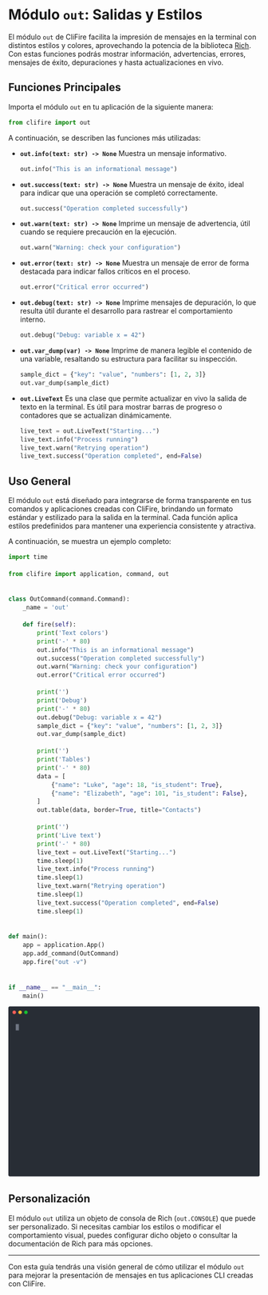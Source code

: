 # Módulo `out`: Salidas y Estilos

El módulo `out` de CliFire facilita la impresión de mensajes en la terminal con distintos estilos y colores, aprovechando la potencia de la biblioteca [Rich](https://rich.readthedocs.io/). Con estas funciones podrás mostrar información, advertencias, errores, mensajes de éxito, depuraciones y hasta actualizaciones en vivo.

## Funciones Principales

Importa el módulo `out` en tu aplicación de la siguiente manera:

```python
from clifire import out
```
A continuación, se describen las funciones más utilizadas:

- **`out.info(text: str) -> None`**
  Muestra un mensaje informativo.
  ```python
  out.info("This is an informational message")
  ```

- **`out.success(text: str) -> None`**
  Muestra un mensaje de éxito, ideal para indicar que una operación se completó correctamente.
  ```python
  out.success("Operation completed successfully")
  ```

- **`out.warn(text: str) -> None`**
  Imprime un mensaje de advertencia, útil cuando se requiere precaución en la ejecución.
  ```python
  out.warn("Warning: check your configuration")
  ```

- **`out.error(text: str) -> None`**
  Muestra un mensaje de error de forma destacada para indicar fallos críticos en el proceso.
  ```python
  out.error("Critical error occurred")
  ```

- **`out.debug(text: str) -> None`**
  Imprime mensajes de depuración, lo que resulta útil durante el desarrollo para rastrear el comportamiento interno.
  ```python
  out.debug("Debug: variable x = 42")
  ```

- **`out.var_dump(var) -> None`**
  Imprime de manera legible el contenido de una variable, resaltando su estructura para facilitar su inspección.
  ```python
  sample_dict = {"key": "value", "numbers": [1, 2, 3]}
  out.var_dump(sample_dict)
  ```

- **`out.LiveText`**
  Es una clase que permite actualizar en vivo la salida de texto en la terminal. Es útil para mostrar barras de progreso o contadores que se actualizan dinámicamente.
  ```python
  live_text = out.LiveText("Starting...")
  live_text.info("Process running")
  live_text.warn("Retrying operation")
  live_text.success("Operation completed", end=False)
  ```


## Uso General

El módulo `out` está diseñado para integrarse de forma transparente en tus comandos y aplicaciones creadas con CliFire, brindando un formato estándar y estilizado para la salida en la terminal. Cada función aplica estilos predefinidos para mantener una experiencia consistente y atractiva.

A continuación, se muestra un ejemplo completo:

```python
import time

from clifire import application, command, out


class OutCommand(command.Command):
    _name = 'out'

    def fire(self):
        print('Text colors')
        print('-' * 80)
        out.info("This is an informational message")
        out.success("Operation completed successfully")
        out.warn("Warning: check your configuration")
        out.error("Critical error occurred")

        print('')
        print('Debug')
        print('-' * 80)
        out.debug("Debug: variable x = 42")
        sample_dict = {"key": "value", "numbers": [1, 2, 3]}
        out.var_dump(sample_dict)

        print('')
        print('Tables')
        print('-' * 80)
        data = [
            {"name": "Luke", "age": 18, "is_student": True},
            {"name": "Elizabeth", "age": 101, "is_student": False},
        ]
        out.table(data, border=True, title="Contacts")

        print('')
        print('Live text')
        print('-' * 80)
        live_text = out.LiveText("Starting...")
        time.sleep(1)
        live_text.info("Process running")
        time.sleep(1)
        live_text.warn("Retrying operation")
        time.sleep(1)
        live_text.success("Operation completed", end=False)
        time.sleep(1)


def main():
    app = application.App()
    app.add_command(OutCommand)
    app.fire("out -v")


if __name__ == "__main__":
    main()

```

![Sample_Out](../../assets/records/sample_out.svg)

## Personalización

El módulo `out` utiliza un objeto de consola de Rich (`out.CONSOLE`) que puede ser personalizado. Si necesitas cambiar los estilos o modificar el comportamiento visual, puedes configurar dicho objeto o consultar la documentación de Rich para más opciones.

---

Con esta guía tendrás una visión general de cómo utilizar el módulo `out` para mejorar la presentación de mensajes en tus aplicaciones CLI creadas con CliFire.
